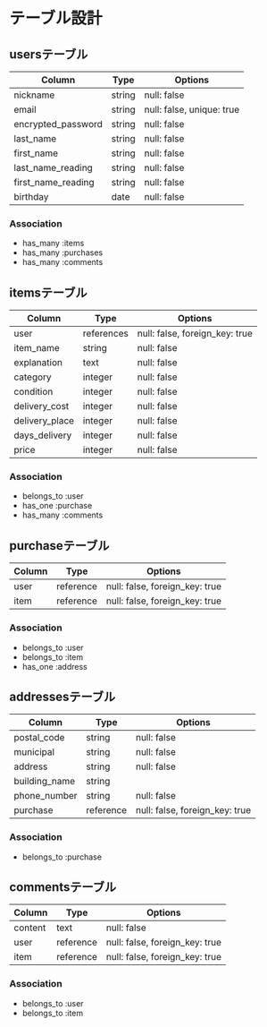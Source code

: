 # テーブル設計

## usersテーブル
| Column             | Type     | Options                    |
| --------           | -------- | --------                   |
| nickname           | string   | null: false                |
| email              | string   | null: false, unique: true  |
| encrypted_password | string   | null: false                |
| last_name          | string   | null: false                |
| first_name         | string   | null: false                |
| last_name_reading  | string   | null: false                |
| first_name_reading | string   | null: false                |
| birthday           | date     | null: false                |

### Association
- has_many :items
- has_many :purchases
- has_many :comments


## itemsテーブル
| Column             | Type       | Options                         |
| --------           | --------   | --------                        |
| user               | references | null: false, foreign_key: true  |
| item_name          | string     | null: false                     |
| explanation        | text       | null: false                     |
| category           | integer    | null: false                     |
| condition          | integer    | null: false                     |
| delivery_cost      | integer    | null: false                     |
| delivery_place     | integer    | null: false                     |
| days_delivery      | integer    | null: false                     |
| price              | integer    | null: false                     |

### Association
- belongs_to :user
- has_one :purchase
- has_many :comments


## purchaseテーブル
| Column             | Type      | Options                        |
| --------           | --------  | --------                       |
| user               | reference | null: false, foreign_key: true |
| item               | reference | null: false, foreign_key: true |

### Association
- belongs_to :user
- belongs_to :item
- has_one :address

## addressesテーブル
| Column             | Type      | Options                        |
| --------           | --------  | --------                       |
| postal_code        | string    | null: false                    |
| municipal          | string    | null: false                    |
| address            | string    | null: false                    |
| building_name      | string    |                                |
| phone_number       | string    | null: false                    |
| purchase           | reference | null: false, foreign_key: true |

### Association
- belongs_to :purchase


## commentsテーブル  ##
| Column             | Type      | Options                        |
| --------           | --------  | --------                       |
| content            | text      | null: false                    |
| user               | reference | null: false, foreign_key: true |
| item               | reference | null: false, foreign_key: true |


### Association
- belongs_to :user
- belongs_to :item